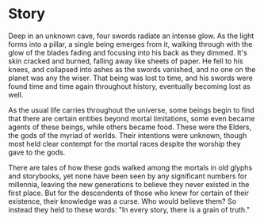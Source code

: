 # Story
Deep in an unknown cave, four swords radiate an intense glow. As the light forms into a pillar, a single being emerges from it, walking through with the glow of the blades fading and focusing into his back as they dimmed. It's skin cracked and burned, falling away like sheets of paper.
   He fell to his knees, and collapsed into ashes as the swords vanished, and no one on the planet was any the wiser. That being was lost to time, and his swords were found time and time again throughout history, eventually becoming lost as well.

 As the usual life carries throughout the universe, some beings begin to find that there are certain entities beyond mortal limitations, some even became agents of these beings, while others became food. These were the Elders, the gods of the myriad of worlds. Their intentions were unknown, though most held clear contempt for the mortal races despite the worship they gave to the gods.


   There are tales of how these gods walked among the mortals in old glyphs and storybooks, yet none have been seen by any significant numbers for millennia, leaving the new generations to believe they never existed in the first place. But for the descendents of those who knew for certain of their existence, their knowledge was a curse. Who would believe them? So instead they held to these words: "In every story, there is a grain of truth."
